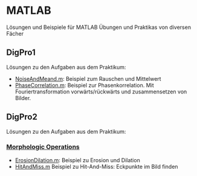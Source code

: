 # MATLAB


Lösungen und Beispiele für MATLAB Übungen und Praktikas von diversen Fächer

## DigPro1
Lösungen zu den Aufgaben aus dem Praktikum:
* [NoiseAndMeand.m](https://github.com/HSR-Stud/MATLAB/blob/master/DigPro1/NoiseAndMean.m): 
  Beispiel zum Rauschen und Mittelwert
* [PhaseCorrelation.m](https://github.com/HSR-Stud/MATLAB/blob/master/DigPro1/PhaseCorrelation.m):
  Beispiel zur Phasenkorrelation. Mit Fouriertransformation vorwärts/rückwärts und zusammensetzen von Bilder.


## DigPro2
Lösungen zu den Aufgaben aus dem Praktikum:

### [Morphologic Operations](https://github.com/HSR-Stud/MATLAB/tree/master/DigPro2/MorphologicOperations)
* [ErosionDilation.m](https://github.com/HSR-Stud/MATLAB/blob/master/DigPro2/MorphologicOperations/ErosionDilation.m):
  Beispiel zu Erosion und Dilation
* [HitAndMiss.m](https://github.com/HSR-Stud/MATLAB/blob/master/DigPro2/MorphologicOperations/HitAndMiss.m)
  Beispiel zu Hit-And-Miss: Eckpunkte im Bild finden

